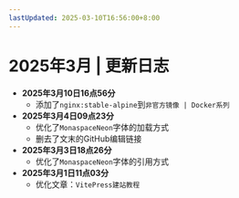 ```yaml
---
lastUpdated: 2025-03-10T16:56:00+8:00
---
```


# 2025年3月 | 更新日志

- **2025年3月10日16点56分**
  - 添加了```nginx:stable-alpine```到```非官方镜像 | Docker系列```
- **2025年3月4日09点23分**
  - 优化了```MonaspaceNeon```字体的加载方式
  - 删去了文末的GitHub编辑链接
- **2025年3月3日18点26分**
  - 优化了```MonaspaceNeon```字体的引用方式
- **2025年3月1日11点03分**
  - 优化文章：```VitePress建站教程```
